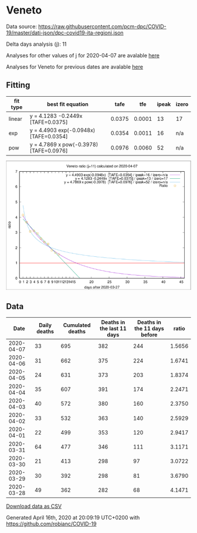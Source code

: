 # Veneto

Data source: https://raw.githubusercontent.com/pcm-dpc/COVID-19/master/dati-json/dpc-covid19-ita-regioni.json

Delta days analysis (j): 11

Analyses for other values of j for 2020-04-07 are avalable [here](../2020-04-07/README.md)

Analyses for Veneto for previous dates are avalable [here](../README.md)

## Fitting 
|fit type|best fit equation|tafe|tfe|ipeak|izero|
|-------|-----|--------|------|---|---|
|linear|y = 4.1283 -0.2449x  [TAFE=0.0375]|0.0375|0.0001|13|17|
|exp|y = 4.4903 exp(-0.0948x)  [TAFE=0.0354]|0.0354|0.0011|16|n/a|
|pow|y = 4.7869 x pow(-0.3978)  [TAFE=0.0976]|0.0976|0.0060|52|n/a|

![Plot](COVID-19_veneto_j11_2020-04-07.png)

## Data
|Date|Daily deaths|Cumulated deaths|Deaths in the last 11 days|Deaths in the 11 days before|ratio|
|----|----------|-----------|-------|--------------------|-----|
|2020-04-07|33|695|382|244|1.5656|
|2020-04-06|31|662|375|224|1.6741|
|2020-04-05|24|631|373|203|1.8374|
|2020-04-04|35|607|391|174|2.2471|
|2020-04-03|40|572|380|160|2.3750|
|2020-04-02|33|532|363|140|2.5929|
|2020-04-01|22|499|353|120|2.9417|
|2020-03-31|64|477|346|111|3.1171|
|2020-03-30|21|413|298|97|3.0722|
|2020-03-29|30|392|298|81|3.6790|
|2020-03-28|49|362|282|68|4.1471|

[Download data as CSV](COVID-19_veneto_j11_2020-04-07.csv)

Generated April 16th, 2020 at 20:09:19 UTC+0200 with https://github.com/robianc/COVID-19
